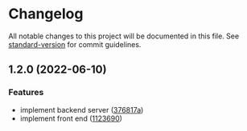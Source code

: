 # Changelog

All notable changes to this project will be documented in this file. See [standard-version](https://github.com/conventional-changelog/standard-version) for commit guidelines.

## 1.2.0 (2022-06-10)


### Features

* implement backend server ([376817a](https://github.com/shriharry/ArtForEveryone/commit/376817a2cb2aa18ae73c5263fe924734715e7735))
* implement front end ([1123690](https://github.com/shriharry/ArtForEveryone/commit/112369024849306b5081b7e1533137ed58519581))
